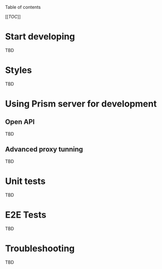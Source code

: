 Table of contents

[[_TOC_]]

# Start developing

TBD

# Styles

TBD

# Using Prism server for development

## Open API

TBD

## Advanced proxy tunning

TBD

# Unit tests

TBD

# E2E Tests

TBD

# Troubleshooting

TBD

